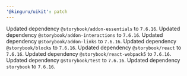 ```yaml
---
'@kinguru/uikit': patch
---
```


Updated dependency `@storybook/addon-essentials` to `7.6.16`.
Updated dependency `@storybook/addon-interactions` to `7.6.16`.
Updated dependency `@storybook/addon-links` to `7.6.16`.
Updated dependency `@storybook/blocks` to `7.6.16`.
Updated dependency `@storybook/react` to `7.6.16`.
Updated dependency `@storybook/react-webpack5` to `7.6.16`.
Updated dependency `@storybook/test` to `7.6.16`.
Updated dependency `storybook` to `7.6.16`.
